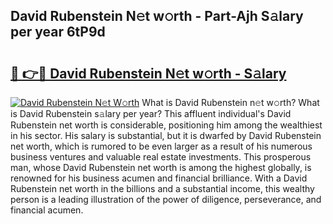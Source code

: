## David Rubenstein N𝚎t w𝚘rth - Part-Ajh S𝚊lary per year 6tP9d

# <h2><a href="http://gc4j2j.nevu.top/?p=David+Rubenstein">🔗 👉🔴 David Rubenstein N𝚎t w𝚘rth - S𝚊lary</a></h2>

[![David Rubenstein N𝚎t W𝚘rth](https://i.imgur.com/Oavwk0R.jpeg)](http://gc4j2j.nevu.top/?p=David+Rubenstein)
What is David Rubenstein n𝚎t w𝚘rth? What is David Rubenstein s𝚊lary per year?
This affluent individual's David Rubenstein net worth is considerable, positioning him among the wealthiest in his sector. His salary is substantial, but it is dwarfed by David Rubenstein net worth, which is rumored to be even larger as a result of his numerous business ventures and valuable real estate investments. This prosperous man, whose David Rubenstein net worth is among the highest globally, is renowned for his business acumen and financial brilliance. With a David Rubenstein net worth in the billions and a substantial income, this wealthy person is a leading illustration of the power of diligence, perseverance, and financial acumen.
